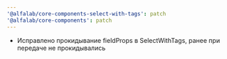 ```yaml
---
'@alfalab/core-components-select-with-tags': patch
'@alfalab/core-components': patch
---
```


- Исправлено прокидывание fieldProps в SelectWithTags, ранее при передаче не прокидывались
